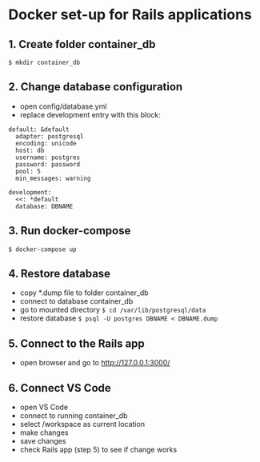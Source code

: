 # Docker set-up for Rails applications

## 1. Create folder container_db
`$ mkdir container_db`


## 2. Change database configuration
- open config/database.yml
- replace development entry with this block:
```
default: &default
  adapter: postgresql
  encoding: unicode
  host: db
  username: postgres
  password: password
  pool: 5
  min_messages: warning

development:
  <<: *default
  database: DBNAME

```


## 3. Run docker-compose

`$ docker-compose up`


## 4. Restore database
- copy *.dump file to folder container_db
- connect to database container_db
- go to mounted directory
`$ cd /var/lib/postgresql/data`
- restore database
`$ psql -U postgres DBNAME < DBNAME.dump`


## 5. Connect to the Rails app
- open browser and go to http://127.0.0.1:3000/


## 6. Connect VS Code
- open VS Code
- connect to running container_db
- select /workspace as current location
- make changes
- save changes
- check Rails app (step 5) to see if change works